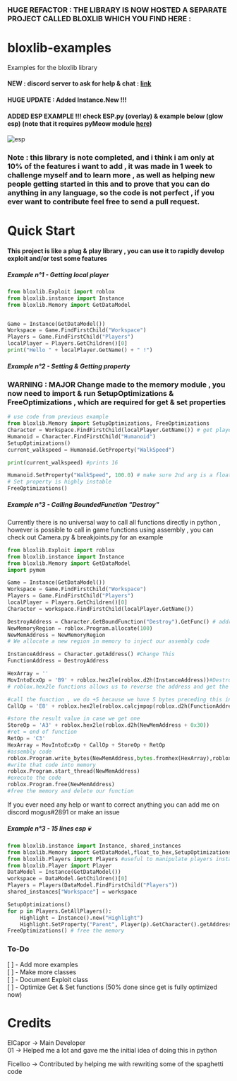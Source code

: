 ### HUGE REFACTOR : THE LIBRARY IS NOW HOSTED A SEPARATE PROJECT CALLED BLOXLIB WHICH YOU FIND HERE : 
# bloxlib-examples
Examples for the bloxlib library
<br>
#### NEW : discord server to ask for help & chat : [link](https://discord.gg/TeGK8zWSv8)
#### HUGE UPDATE : Added Instance.New !!!
#### ADDED ESP EXAMPLE !!! check ESP.py (overlay)  & example below (glow esp) (note that it requires pyMeow module [here](https://github.com/qb-0/pyMeow))
![esp](https://cdn.discordapp.com/attachments/1086754445855039619/1092930508742197328/image.png)
### Note : this library is note completed, and i think i am only at 10% of the features i want to add , it was made in 1 week to challenge myself and to learn more , as well as helping new people getting started in this and to prove that you can do anything in any language, so the code is not perfect , if you ever want to contribute feel free to send a pull request.


# Quick Start
#### This project is like a plug & play library , you can use it to rapidly develop exploit and/or test some features
##### Example n°1 - Getting local player
```python
from bloxlib.Exploit import roblox
from bloxlib.instance import Instance
from bloxlib.Memory import GetDataModel


Game = Instance(GetDataModel())
Workspace = Game.FindFirstChild("Workspace")
Players = Game.FindFirstChild("Players")
localPlayer = Players.GetChildren()[0]
print("Hello " + localPlayer.GetName() + " !")

```

##### Example n°2 - Setting & Getting property
### WARNING : MAJOR Change made to the memory module , you now need to import & run SetupOptimizations & FreeOptimizations , which are required for get & set properties
```python
# use code from previous example
from bloxlib.Memory import SetupOptimizations, FreeOptimizations
Character = Workspace.FindFirstChild(localPlayer.GetName()) # get player character
Humanoid = Character.FindFirstChild("Humanoid")
SetupOptimizations()
current_walkspeed = Humanoid.GetProperty("WalkSpeed")

print(current_walkspeed) #prints 16

Humanoid.SetProperty("WalkSpeed", 100.0) # make sure 2nd arg is a float
# Set property is highly instable
FreeOptimizations()
```

##### Example n°3 - Calling BoundedFunction "Destroy"
Currently there is no universal way to call all functions directly in python , however is possible to call in game functions using assembly , you can check out Camera.py & breakjoints.py for an example
```python
from bloxlib.Exploit import roblox
from bloxlib.instance import Instance
from bloxlib.Memory import GetDataModel
import pymem

Game = Instance(GetDataModel())
Workspace = Game.FindFirstChild("Workspace")
Players = Game.FindFirstChild("Players")
localPlayer = Players.GetChildren()[0]
Character = workspace.FindFirstChild(localPlayer.GetName())

DestroyAddress = Character.GetBoundFunction("Destroy").GetFunc() # address of the destroy function , note that all instance addresses are static so you can dump them using funcdumper.py
NewMemoryRegion = roblox.Program.allocate(100)
NewMemAddress = NewMemoryRegion
# We allocate a new region in memory to inject our assembly code

InstanceAddress = Character.getAddress() #Change This
FunctionAddress = DestroyAddress

HexArray = ''
MovIntoEcxOp = 'B9' + roblox.hex2le(roblox.d2h(InstanceAddress))#Destroy follows the __thiscall calling convention like 90% of all instance functions , meaning we have to push the instance address into the ecx register
# roblox.hex2le functions allows us to reverse the address and get the corresponding bytes since it's assembly

#call the function , we do +5 because we have 5 bytes preceding this instruction , if we had pushed another argument it would be +10 for example
CallOp = 'E8' + roblox.hex2le(roblox.calcjmpop(roblox.d2h(FunctionAddress),roblox.d2h(NewMemAddress + 5)))

#store the result value in case we get one
StoreOp = 'A3' + roblox.hex2le(roblox.d2h(NewMemAddress + 0x30))
#ret = end of function
RetOp = 'C3'
HexArray = MovIntoEcxOp + CallOp + StoreOp + RetOp
#assembly code
roblox.Program.write_bytes(NewMemAddress,bytes.fromhex(HexArray),roblox.gethexc(HexArray))
#write that code into memory
roblox.Program.start_thread(NewMemAddress)
#execute the code
roblox.Program.free(NewMemAddress)
#free the memory and delete our function
```
If you ever need any help or want to correct anything you can add me on discord mogus#2891 or make an issue

##### Example n°3 - 15 lines esp 💀
```python
from bloxlib.instance import Instance, shared_instances
from bloxlib.Memory import GetDataModel,float_to_hex,SetupOptimizations, FreeOptimizations, getPropertyFuncs, write_str, nameMap
from bloxlib.Players import Players #useful to manipulate players instance
from bloxlib.Player import Player
DataModel = Instance(GetDataModel())
workspace = DataModel.GetChildren()[0]
Players = Players(DataModel.FindFirstChild("Players"))
shared_instances["Workspace"] = workspace

SetupOptimizations()
for p in Players.GetAllPlayers():
    Highlight = Instance().new("Highlight")
    Highlight.SetProperty("Parent", Player(p).GetCharacter().getAddress())
FreeOptimizations() # free the memory

```

### To-Do
[ ] - Add more examples
<br>
[ ] - Make more classes
<br>
[ ] - Document Exploit class
<br>
[ ] - Optimize Get & Set functions (50% done since get is fully optimized now)

# Credits
ElCapor -> Main Developer
<br>
01 -> Helped me a lot and gave me the initial idea of doing this in python

Ficelloo -> Contributed by helping me with rewriting some of the spaghetti code
